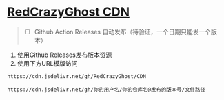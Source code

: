 # [RedCrazyGhost CDN](https://www.jsdelivr.com/package/gh/RedCrazyGhost/CDN)

> - [ ] Github Action Releases 自动发布（待验证，一个日期只能发一个版本）

1. 使用Github Releases发布版本资源
2. 使用下方URL模版访问

```url
https://cdn.jsdelivr.net/gh/RedCrazyGhost/CDN
```

```url
https://cdn.jsdelivr.net/gh/你的用户名/你的仓库名@发布的版本号/文件路径
```
